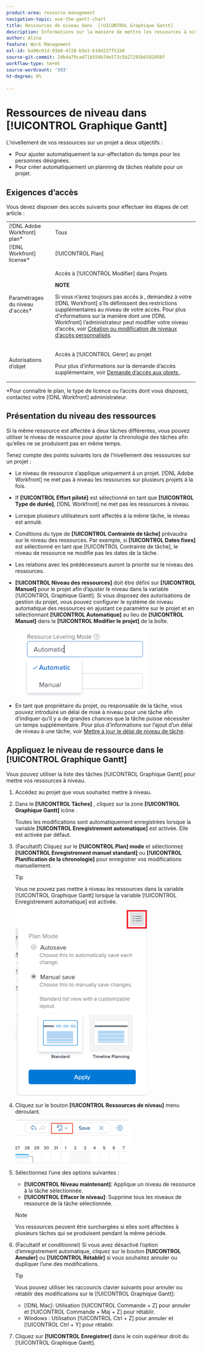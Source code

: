 ```yaml
---
product-area: resource-management
navigation-topic: use-the-gantt-chart
title: Ressources de niveau dans  [!UICONTROL Graphique Gantt]
description: Informations sur la manière de mettre les ressources à niveau dans le diagramme de Gantt.
author: Alina
feature: Work Management
exl-id: ba96c01d-03b8-4728-b5e3-b10d227f51b0
source-git-commit: 2db4a79cad71b550b7de573c5b27293b6582858f
workflow-type: tm+mt
source-wordcount: '593'
ht-degree: 0%

---
```


# Ressources de niveau dans [!UICONTROL Graphique Gantt]

L’nivellement de vos ressources sur un projet a deux objectifs :

* Pour ajuster automatiquement la sur-affectation du temps pour les personnes désignées.
* Pour créer automatiquement un planning de tâches réaliste pour un projet.

## Exigences d’accès

Vous devez disposer des accès suivants pour effectuer les étapes de cet article :

<table style="table-layout:auto"> 
 <col> 
 <col> 
 <tbody> 
  <tr> 
   <td role="rowheader">[!DNL Adobe Workfront] plan*</td> 
   <td> <p>Tous </p> </td> 
  </tr> 
  <tr> 
   <td role="rowheader">[!DNL Workfront] license*</td> 
   <td> <p>[!UICONTROL Plan] </p> </td> 
  </tr> 
  <tr> 
   <td role="rowheader">Paramétrages du niveau d'accès*</td> 
   <td> <p>Accès à [!UICONTROL Modifier] dans Projets</p> <p><b>NOTE</b>

Si vous n’avez toujours pas accès à , demandez à votre [!DNL Workfront] s’ils définissent des restrictions supplémentaires au niveau de votre accès. Pour plus d’informations sur la manière dont une [!DNL Workfront] l’administrateur peut modifier votre niveau d’accès, voir <a href="../../../administration-and-setup/add-users/configure-and-grant-access/create-modify-access-levels.md" class="MCXref xref">Création ou modification de niveaux d’accès personnalisés</a>.</p> </td>
</tr> 
  <tr> 
   <td role="rowheader">Autorisations d’objet</td> 
   <td> <p>Accès à [!UICONTROL Gérer] au projet</p> <p>Pour plus d’informations sur la demande d’accès supplémentaire, voir <a href="../../../workfront-basics/grant-and-request-access-to-objects/request-access.md" class="MCXref xref">Demande d’accès aux objets </a>.</p> </td> 
  </tr> 
 </tbody> 
</table>

&#42;Pour connaître le plan, le type de licence ou l’accès dont vous disposez, contactez votre [!DNL Workfront] administrateur.

## Présentation du niveau des ressources

Si la même ressource est affectée à deux tâches différentes, vous pouvez utiliser le niveau de ressource pour ajuster la chronologie des tâches afin qu’elles ne se produisent pas en même temps.

Tenez compte des points suivants lors de l’nivellement des ressources sur un projet :

* Le niveau de ressource s’applique uniquement à un projet. [!DNL Adobe Workfront] ne met pas à niveau les ressources sur plusieurs projets à la fois.
* If **[!UICONTROL Effort piloté]** est sélectionné en tant que **[!UICONTROL Type de durée]**, [!DNL Workfront] ne met pas les ressources à niveau.
* Lorsque plusieurs utilisateurs sont affectés à la même tâche, le niveau est annulé.
* Conditions du type de **[!UICONTROL Contrainte de tâche]** prévaudra sur le niveau des ressources. Par exemple, si **[!UICONTROL Dates fixes]** est sélectionné en tant que [!UICONTROL Contrainte de tâche], le niveau de ressource ne modifie pas les dates de la tâche.
* Les relations avec les prédécesseurs auront la priorité sur le niveau des ressources.
* **[!UICONTROL Niveau des ressources]** doit être défini sur **[!UICONTROL Manuel]** pour le projet afin d’ajuster le niveau dans la variable [!UICONTROL Graphique Gantt]. Si vous disposez des autorisations de gestion du projet, vous pouvez configurer le système de niveau automatique des ressources en ajustant ce paramètre sur le projet et en sélectionnant **[!UICONTROL Automatique]** au lieu de **[!UICONTROL Manuel]** dans le **[!UICONTROL Modifier le projet]** de la boîte.

   ![](assets/resource-leveling-mode-350x177.png)

* En tant que propriétaire du projet, ou responsable de la tâche, vous pouvez introduire un délai de mise à niveau pour une tâche afin d’indiquer qu’il y a de grandes chances que la tâche puisse nécessiter un temps supplémentaire. Pour plus d’informations sur l’ajout d’un délai de niveau à une tâche, voir [Mettre à jour le délai de niveau de tâche](../../../manage-work/tasks/task-information/task-leveling-delay.md).

## Appliquez le niveau de ressource dans le [!UICONTROL Graphique Gantt]

Vous pouvez utiliser la liste des tâches [!UICONTROL Graphique Gantt] pour mettre vos ressources à niveau.

1. Accédez au projet que vous souhaitez mettre à niveau.
1. Dans le **[!UICONTROL Tâches]** , cliquez sur la zone **[!UICONTROL Graphique Gantt]** icône .

   Toutes les modifications sont automatiquement enregistrées lorsque la variable **[!UICONTROL Enregistrement automatique]** est activée. Elle est activée par défaut.

1. (Facultatif) Cliquez sur le **[!UICONTROL Plan] mode** et sélectionnez **[!UICONTROL Enregistrement manuel standard]** ou **[!UICONTROL Planification de la chronologie]** pour enregistrer vos modifications manuellement.

   >[!TIP]
   >
   >Vous ne pouvez pas mettre à niveau les ressources dans la variable  [!UICONTROL Graphique Gantt] lorsque la variable [!UICONTROL Enregistrement automatique] est activée.

   ![](assets/manual-standard-setting-enabled-quicksilver-task-list-350x493.png)

1. Cliquez sur le bouton **[!UICONTROL Ressources de niveau]** menu déroulant.

   ![Level_resources.png](assets/level-resouces.png)

1. Sélectionnez l’une des options suivantes :

   * **[!UICONTROL Niveau maintenant]**: Applique un niveau de ressource à la tâche sélectionnée.
   * **[!UICONTROL Effacer le niveau]**: Supprime tous les niveaux de ressource de la tâche sélectionnée.

   >[!NOTE]
   >
   >Vos ressources peuvent être surchargées si elles sont affectées à plusieurs tâches qui se produisent pendant la même période.

1. (Facultatif et conditionnel) Si vous avez désactivé l’option d’enregistrement automatique, cliquez sur le bouton **[!UICONTROL Annuler]** ou &#x200B;**[!UICONTROL Rétablir]** si vous souhaitez annuler ou dupliquer l’une des modifications.

   >[!TIP]
   >
   >Vous pouvez utiliser les raccourcis clavier suivants pour annuler ou rétablir des modifications sur le [!UICONTROL Graphique Gantt]:
   >
   >* [!DNL Mac]: Utilisation [!UICONTROL Commande + Z] pour annuler et [!UICONTROL Commande + Maj + Z] pour rétablir.
   >* Windows : Utilisation [!UICONTROL Ctrl + Z] pour annuler et [!UICONTROL Ctrl + Y] pour rétablir.



1. Cliquez sur **[!UICONTROL Enregistrer]** dans le coin supérieur droit du [!UICONTROL Graphique Gantt].

<!--
<div data-mc-conditions="QuicksilverOrClassic.Draft mode">
<h2>Overview of Leveling Delay</h2>
<p data-mc-conditions="QuicksilverOrClassic.Draft mode">(NOTE: moved to its own article: /Content/Manage work/Tasks/Task information/task-leveling-delay.htm) </p>
<p>At times, there might be conflicts between task schedules on a project. You can level resources or address resource conflicts by rescheduling resources and tasks so that all tasks can be completed within a realistic schedule. </p>
<p>As the project manager, or the task assignee, you can also add a Leveling Delay on individual tasks to account for any resource or scheduling conflicts. In other words, a task might be scheduled with a delay to ensure that when Adobe Workfront levels the tasks a more realistic schedule overcomes resource conflicts.</p>
<p>To manually add a Leveling Delay to a task:</p>
<ol>
<li value="1">Navigate to a task for which you want to add a Leveling Delay.</li>
<li value="2"> <p data-mc-conditions="QuicksilverOrClassic.Quicksilver"> Click the <strong>More icon</strong> to the right of the task name, then click <strong>Edit</strong>. </p> <p> <img src="assets/qs-task-edit-icon-highlighted-350x154.png" style="width: 350;height: 154;" data-mc-conditions="QuicksilverOrClassic.Quicksilver"> </p> </li>
<li value="3">Click <strong>Settings</strong>.<br></li>
<li value="4">Specify the <strong>Leveling Delay</strong>, in hours.<br>This is the time that the resource will be delayed starting the task due to resource conflicts.</li>
<li value="5">Click <strong>Save Changes</strong>. </li>
</ol>
</div>
-->
